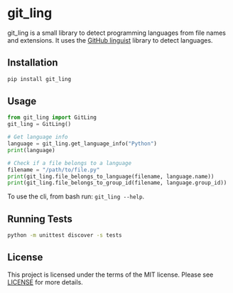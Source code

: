 # git_ling

git_ling is a small library to detect programming languages from file names and extensions.
It uses the [GitHub linguist](https://github.com/github-linguist/linguist) library to detect languages.

## Installation

```bash
pip install git_ling
```

## Usage

```python
from git_ling import GitLing
git_ling = GitLing()

# Get language info
language = git_ling.get_language_info("Python")
print(language)

# Check if a file belongs to a language
filename = "/path/to/file.py"
print(git_ling.file_belongs_to_language(filename, language.name))
print(git_ling.file_belongs_to_group_id(filename, language.group_id))
```

To use the cli, from bash run: `git_ling --help`.

## Running Tests

```bash
python -m unittest discover -s tests
```

## License

This project is licensed under the terms of the MIT license.
Please see [LICENSE](LICENSE) for more details.
